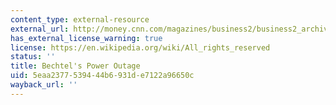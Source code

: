 ```yaml
---
content_type: external-resource
external_url: http://money.cnn.com/magazines/business2/business2_archive/2004/03/01/363547/index.htm
has_external_license_warning: true
license: https://en.wikipedia.org/wiki/All_rights_reserved
status: ''
title: Bechtel's Power Outage
uid: 5eaa2377-5394-44b6-931d-e7122a96650c
wayback_url: ''
---
```

